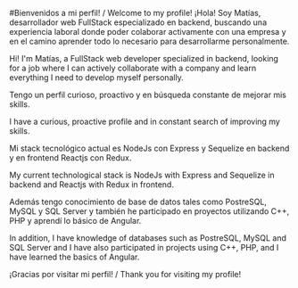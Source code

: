 #Bienvenidos a mi perfil! / Welcome to my profile!
¡Hola! Soy Matías, desarrollador web FullStack especializado en backend, buscando una experiencia laboral donde poder colaborar activamente con una empresa y en el camino aprender todo lo necesario para desarrollarme personalmente.

Hi! I'm Matías, a FullStack web developer specialized in backend, looking for a job where I can actively collaborate with a company and learn everything I need to develop myself personally.

Tengo un perfil curioso, proactivo y en búsqueda constante de mejorar mis skills.

I have a curious, proactive profile and in constant search of improving my skills.

Mi stack tecnológico actual es NodeJs con Express y Sequelize en backend y en frontend Reactjs con Redux.

My current technological stack is NodeJs with Express and Sequelize in backend and Reactjs with Redux in frontend.

Además tengo conocimiento de base de datos tales como PostreSQL, MySQL y SQL Server y también he participado en proyectos utilizando C++, PHP y aprendí lo básico de Angular.

In addition, I have knowledge of databases such as PostreSQL, MySQL and SQL Server and I have also participated in projects using C++, PHP, and I have learned the basics of Angular.

¡Gracias por visitar mi perfil! / Thank you for visiting my profile!
